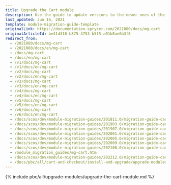 ```yaml
---
title: Upgrade the Cart module
description: Use the guide to update versions to the newer ones of the Cart module.
last_updated: Jun 16, 2021
template: module-migration-guide-template
originalLink: https://documentation.spryker.com/2021080/docs/mg-cart
originalArticleId: be41d310-b875-4753-b5f5-a01b8ae6b3f8
redirect_from:
  - /2021080/docs/mg-cart
  - /2021080/docs/en/mg-cart
  - /docs/mg-cart
  - /docs/en/mg-cart
  - /v1/docs/mg-cart
  - /v1/docs/en/mg-cart
  - /v2/docs/mg-cart
  - /v2/docs/en/mg-cart
  - /v3/docs/mg-cart
  - /v3/docs/en/mg-cart
  - /v4/docs/mg-cart
  - /v4/docs/en/mg-cart
  - /v5/docs/mg-cart
  - /v5/docs/en/mg-cart
  - /v6/docs/mg-cart
  - /v6/docs/en/mg-cart
  - /docs/scos/dev/module-migration-guides/201811.0/migration-guide-cart.html
  - /docs/scos/dev/module-migration-guides/201903.0/migration-guide-cart.html
  - /docs/scos/dev/module-migration-guides/201907.0/migration-guide-cart.html
  - /docs/scos/dev/module-migration-guides/202001.0/migration-guide-cart.html
  - /docs/scos/dev/module-migration-guides/202005.0/migration-guide-cart.html
  - /docs/scos/dev/module-migration-guides/202009.0/migration-guide-cart.html
  - /docs/scos/dev/module-migration-guides/202108.0/migration-guide-cart.html
  - /module_migration_guides/mg-cart.htm
  - /docs/scos/dev/module-migration-guides/202212.0/migration-guide-cart.html  
  - /docs/pbc/all/cart-and-checkout/install-and-upgrade/upgrade-modules/upgrade-the-cart-module.html
---
```


{% include pbc/all/upgrade-modules/upgrade-the-cart-module.md %} <!-- To edit, see /_includes/pbc/all/upgrade-modules/upgrade-the-cart-module.md -->
